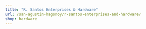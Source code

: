 ```yaml
---
title: "R. Santos Enterprises & Hardware"
url: /san-agustin-hagonoy/r-santos-enterprises-and-hardware/
shop: hardware
---
```

